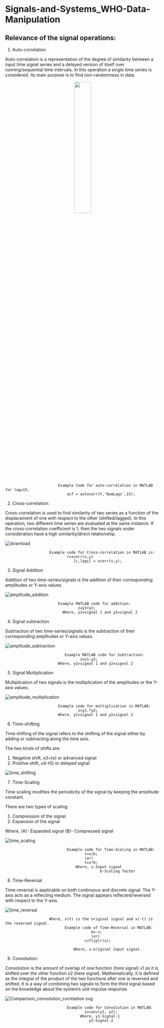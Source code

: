 # Signals-and-Systems_WHO-Data-Manipulation

## Relevance of the signal operations:

1) Auto-correlation

Auto-correlation is a representation of the degree of similarity between a input time signal series and a delayed version of itself over running/sequential time intervals.
In this operation a single time series is considered. Its main purpose is to find non-randomness in data.

<p align="center" width="100%">
    <img width="33%" src="[https://i.stack.imgur.com/RJj4x.png](https://user-images.githubusercontent.com/67193440/178097850-9c773547-39f8-4e7f-89fe-8e787fdc3e86.png">
</p>

 							Example Code for auto-correlation in MATLAB for lag=15,
								acf = autocorr(Y,'NumLags',15);

2) Cross-correlation:

Cross-correlation is used to find similarity of two series as a function of the displacement of one with respect to the other (shifted/lagged). In this operation, two different time series are evaluated at the same instance. If the cross-correlation coefficient is 1, then the two signals under consideration have a high similarity/direct relationship.


![download](https://user-images.githubusercontent.com/67193440/178098124-ae979fca-c219-471d-b0b7-e1924d29c0ea.png)

						Example code for Cross-correlation in MATLAB is:
								r=xcorr(x,y)
						           [c,lags] = xcorr(x,y);

3) Signal Addition

Addition of two time-series/signals is the addition of their corresponding amplitudes or Y-axis values.


![amplitude_addition](https://user-images.githubusercontent.com/67193440/178098155-07938d2a-8279-4a16-83a9-81284a54d453.png)


							Example MATLAB code for addition:
								     z=y1+y2;
						      Where, y1=signal 1 and y2=signal 2

4) Signal subtraction

Subtraction of two time-series/signals is the subtraction of their corresponding amplitudes or Y-axis values.


![amplitude_subtraction](https://user-images.githubusercontent.com/67193440/178098187-7eb7967e-c63a-4390-8b7e-29effc94a095.png)

						       Example MATLAB code for Subtraction:
								      z=y1-y2;
							Where, y1=signal 1 and y2=signal 2
							
5) Signal Multiplication

Multiplication of two signals is the multiplication of the amplitudes or the Y-axis values.


![amplitude_multiplication](https://user-images.githubusercontent.com/67193440/178098208-3f25b80c-d679-4c96-903b-9746a6d72845.png)

						    Example code for multiplication in MATLAB:
								     z=y1.*y2;
							Where, y1=signal 1 and y2=signal 2
							
6) Time-shifting 

Time shifting of the signal refers to the shifting of the signal either by adding or subtracting along the time axis.

The two kinds of shifts are:
1)	Negative shift, x(t+to) or advanced signal
2)	Positive shift, x(t-t0) or delayed signal


![time_shifting](https://user-images.githubusercontent.com/67193440/178098276-42ffd389-7185-45bf-ae54-9284c4650dfb.png)


7) Time-Scaling

Time scaling modifies the periodicity of the signal by keeping the amplitude constant.

There are two types of scaling:

1)	Compression of the signal
2)	Expansion of the signal

Where,  (A)- Expanded signal
	(B)- Compressed signal
	
![time_scaling](https://user-images.githubusercontent.com/67193440/178098294-51b36bf9-e000-47c2-89fd-ef4c1cea3724.png)
	
								Example code for Time-Scaling in MATLAB:
										t=x/b;
										(or)
										t=x*b;
									Where, x-Input signal
            								   b-Scaling factor

8) Time-Reversal

Time-reversal is applicable on both continuous and discrete signal. The Y-axis acts as a reflecting medium. The signal appears reflected/reversed with respect to the Y-axis.


![time_reversal](https://user-images.githubusercontent.com/67193440/178098349-24dc22cd-f647-4c58-b082-ed02a8b521fc.png)

						Where, x(t) is the original signal and x(-t) is the reversed signal.
							   Example code of Time-Reversal in MATLAB:
									       m=-x;
									       (or)
									    c=fliplr(x);

								   Where, x-original input signal.

9) Convolution:

Convolution is the amount of overlap of one function (here signal) x1 as it is shifted over the other function x2 (here signal). Mathematically, it is defined as the integral of the product of the two functions after one is reversed and shifted. It is a way of combining two signals to form the third signal based on the knowledge about the system’s unit impulse response.

 
![Comparison_convolution_correlation svg](https://user-images.githubusercontent.com/67193440/178098419-aaecdf76-738b-4363-8f85-37b959b0e309.png)



								Example code for Convolution in MATLAB:
									    z=conv(y1, y2);
									  Where, y1-Signal-1
									      y2-Signal-2
